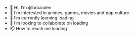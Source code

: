 - 👋 Hi, I’m @briciodev
- 👀 I’m interested in animes, games, movies and pop culture.
- 🌱 I’m currently learning loading
- 💞️ I’m looking to collaborate on loading
- 📫 How to reach me loading

<!---
briciodev/briciodev is a ✨ special ✨ repository because its `README.md` (this file) appears on your GitHub profile.
You can click the Preview link to take a look at your changes.
--->
